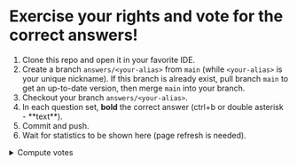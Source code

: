 # Exercise your rights and vote for the correct answers!

1. Clone this repo and open it in your favorite IDE.
2. Create a branch `answers/<your-alias>` from `main` (while `<your-alias>` is your unique nickname). If this branch is already exist, pull branch `main` to get an up-to-date version, then merge `main` into your branch.
3. Checkout your branch `answers/<your-alias>`. 
4. In each question set, **bold** the correct answer (ctrl+b or double asterisk - \*\*text\*\*).
5. Commit and push.
6. Wait for statistics to be shown here (page refresh is needed).


<details>
<summary>Compute votes</summary>

1. You know that you need 24 CPUs for your production server. You also know
   that your compute capacity is going to remain fixed until next year, so you need
   to keep the production server up and running during that time. What pricing
   option would you go with?
    1. Choose the spot instance
    2. Choose the on-demand instance
    3. Choose the three-year reserved instance
    4. Choose the one-year reserved instance

![votes](https://alonitbucket2022.s3.amazonaws.com/compute1.png)


2. You are planning to run a database on an EC2 instance. You know that the database
   is pretty heavy on I/O. The DBA told you that you would need a minimum of
   8,000 IOPS. What is the storage option you should choose?
    1. EBS volume with magnetic hard drive
    2. Store all the data files in the ephemeral storage of the server
    3. EBS volume with provisioned IOPS
    4. EBS volume with general-purpose SSD

![votes](https://alonitbucket2022.s3.amazonaws.com/compute2.png)


3. You are running your application on a bunch of on-demand servers. On weekends
   you have to kick off a large batch job, and you are planning to add capacity. The
   batch job you are going to run over the weekend can be restarted if it fails. What is
   the best way to secure additional compute resources?
    1. Use the spot instance to add compute for the weekend
    2. Use the on-demand instance to add compute for the weekend
    3. Use the on-demand instance plus PIOPS storage for the weekend resource
    4. Use the on-demand instance plus a general-purpose EBS volume for the weekend resource

![votes](https://alonitbucket2022.s3.amazonaws.com/compute3.png)


4. You have a compliance requirement that you should own the entire physical
   hardware and no other customer should run any other instance on the physical
   hardware. What option should you choose?
    1. Put the hardware inside the VPC so that no other customer can use it
    2. Use a dedicated instance
    3. Reserve the EC2 for one year
    4. Reserve the EC2 for three years

![votes](https://alonitbucket2022.s3.amazonaws.com/compute4.png)


5. You have created an instance in EC2, and you want to connect to it. What should
   you do to log in to the system for the first time?
    1. Use the username/password combination to log in to the server
    2. Use the key-pair combination (private and public keys)
    3. Use your cell phone to get a text message for secure login
    4. Log in via the root user

![votes](https://alonitbucket2022.s3.amazonaws.com/compute5.png)


6. What are the characteristics of AMI that are backed up by the instance store?
   (Choose two.)
    1. The data persists even after the instance reboot.
    2. The data is lost when the instance is shut down.
    3. The data persists when the instance is shut down.
    4. The data persists when the instance is terminated.

![votes](https://alonitbucket2022.s3.amazonaws.com/compute6.png)


7. How can you make a cluster of an EC2 instance?
    1. By creating all the instances within a VPC
    2. By creating all the instances in a public subnet
    3. By creating all the instances in a private subnet
    4. By creating a placement group

![votes](https://alonitbucket2022.s3.amazonaws.com/compute7.png)


8. You need to take a snapshot of the EBS volume. How long will the EBS remain
   unavailable?
    1. The volume will be available immediately.
    2. EBS magnetic drive will take more time than SSD volumes.
    3. It depends on the size of the EBS volume.
    4. It depends on the actual data stored in the EBS volume.

![votes](https://alonitbucket2022.s3.amazonaws.com/compute8.png)


9. What are the different ways of making an EC2 server available to the public?
    1. Create it inside a public subnet
    2. Create it inside a private subnet and assign a NAT device
    3. Attach an IPv6 IP address
    4. Allocate that with a load balancer and expose the load balancer to the public

![votes](https://alonitbucket2022.s3.amazonaws.com/compute9.png)


10. The application workload changes constantly, and to meet that, you keep on
    changing the hardware type for the application server. Because of this, you
    constantly need to update the web server with the new IP address. How can
    you fix this problem?
    1. Add a load balancer
    2. Add an IPv6 IP address
    3. Add an EIP to it
    4. Use a reserved EC2 instance

![votes](https://alonitbucket2022.s3.amazonaws.com/compute10.png)


11. Your web application needs four instances to support steady traffic nearly all of the time. On the last
    day of each month, the traffic triples. What is a cost-effective way to handle this traffic pattern?
    1. Run 12 Reserved Instances all of the time.
    2. Run four On-Demand Instances constantly, then add eight more On-Demand Instances on the last
       day of each month.
    3. Run four Reserved Instances constantly, then add eight On-Demand Instances on the last day of
       each month.
    4. Run four On-Demand Instances constantly, then add eight Reserved Instances on the last day of
       each month.

![votes](https://alonitbucket2022.s3.amazonaws.com/compute11.png)


12. Your order-processing application processes orders extracted from a queue with two Reserved
    Instances processing 10 orders/minute. If an order fails during processing, then it is returned to the
    queue without penalty. Due to a weekend sale, the queues have several hundred orders backed up.
    While the backup is not catastrophic, you would like to drain it so that customers get their
    confirmation emails faster. What is a cost-effective way to drain the queue for orders?
    1. Create more queues.
    2. Deploy additional Spot Instances to assist in processing the orders.
    3. Deploy additional Reserved Instances to assist in processing the orders.
    4. Deploy additional On-Demand Instances to assist in processing the orders.

![votes](https://alonitbucket2022.s3.amazonaws.com/compute12.png)


13. Which of the following must be specified when launching a new Amazon Elastic Compute Cloud
    (Amazon EC2) Windows instance? (Choose 2 answers)
    1. The Amazon EC2 instance ID
    2. Password for the administrator account
    3. Amazon EC2 instance type
    4. Amazon Machine Image (AMI)

![votes](https://alonitbucket2022.s3.amazonaws.com/compute13.png)


14. You have purchased an m3.xlarge Linux Reserved instance in us-east-1a. In which ways can you
    modify this reservation? (Choose 2 answers)
    1. Change it into two m3.large instances.
    2. Change it to a Windows instance.
    3. Move it to us-east-1b.
    4. Change it to an m4.xlarge.

![votes](https://alonitbucket2022.s3.amazonaws.com/compute14.png)


15. Your instance is associated with two security groups. The first allows Remote Desktop Protocol
    (RDP) access over port 3389 from Classless Inter-Domain Routing (CIDR) block 72.14.0.0/16. The
    second allows HTTP access over port 80 from CIDR block 0.0.0.0/0. What traffic can reach your
    instance?
    1. RDP and HTTP access from CIDR block 0.0.0.0/0
    2. No traffic is allowed.
    3. RDP and HTTP traffic from 72.14.0.0/16
    4. RDP traffic over port 3389 from 72.14.0.0/16 and HTTP traffic over port 80 from 0.0.00/0

![votes](https://alonitbucket2022.s3.amazonaws.com/compute15.png)


16. Which of the following are features of enhanced networking? (Choose 3 answers)
    1. More Packets Per Second (PPS)
    2. Lower latency
    3. Multiple network interfaces
    4. Border Gateway Protocol (BGP) routing
    5. Less jitter

![votes](https://alonitbucket2022.s3.amazonaws.com/compute16.png)


17. You are creating a High-Performance Computing (HPC) cluster and need very low latency and high
    bandwidth between instances. What combination of the following will allow this? (Choose 3
    answers)
    1. Use an instance type with 10 Gbps network performance.
    2. Put the instances in a placement group.
    3. Use Dedicated Instances.
    4. Enable enhanced networking on the instances.
    5. Use Reserved Instances.

![votes](https://alonitbucket2022.s3.amazonaws.com/compute17.png)


18. Which Amazon Elastic Compute Cloud (Amazon EC2) feature ensures that your instances will not
    share a physical host with instances from any other AWS customer?
    1. Amazon Virtual Private Cloud (VPC)
    2. Placement groups
    3. Dedicated Instances
    4. Reserved Instances

![votes](https://alonitbucket2022.s3.amazonaws.com/compute18.png)


19. Which of the following are true of instance stores? (Choose 2 answers)
    1. Automatic backups
    2. Data is lost when the instance stops.
    3. Very high IOPS
    4. Charge is based on the total amount of storage provisioned.

![votes](https://alonitbucket2022.s3.amazonaws.com/compute19.png)


20. Which of the following are features of Amazon Elastic Block Store (Amazon EBS)? (Choose 2
    answers)
    1. Data stored on Amazon EBS is automatically replicated within an Availability Zone.
    2. Amazon EBS data is automatically backed up to tape.
    3. Amazon EBS volumes can be encrypted transparently to workloads on the attached instance.
    4. Data on an Amazon EBS volume is lost when the attached instance is stopped.

![votes](https://alonitbucket2022.s3.amazonaws.com/compute20.png)


21. You are restoring an Amazon Elastic Block Store (Amazon EBS) volume from a snapshot. How long
    will it be before the data is available?
    1. It depends on the provisioned size of the volume.
    2. The data will be available immediately.
    3. It depends on the amount of data stored on the volume.
    4. It depends on whether the attached instance is an Amazon EBS-optimized instance.

![votes](https://alonitbucket2022.s3.amazonaws.com/compute21.png)


22. You have a workload that requires 15,000 consistent IOPS for data that must be durable. What
    combination of the following steps do you need? (Choose 2 answers)
    1. Use an Amazon Elastic Block Store (Amazon EBS)-optimized instance.
    2. Use an instance store.
    3. Use a Provisioned IOPS SSD volume.
    4. Use a magnetic volume.

![votes](https://alonitbucket2022.s3.amazonaws.com/compute22.png)


23. Which of the following can be accomplished through bootstrapping?
    1. Install the most current security updates.
    2. Install the current version of the application.
    3. Configure Operating System (OS) services.
    4. All of the above.

![votes](https://alonitbucket2022.s3.amazonaws.com/compute23.png)


24. How can you connect to a new Linux instance using SSH?
    1. Decrypt the root password.
    2. Using a certificate
    3. Using the private half of the instance’s key pair
    4. Using Multi-Factor Authentication (MFA)

![votes](https://alonitbucket2022.s3.amazonaws.com/compute24.png)


25. VM Import/Export can import existing virtual machines as:
    1. Amazon Elastic Block Store (Amazon EBS) volumes
    2. Amazon Elastic Compute Cloud (Amazon EC2) instances
    3. Amazon Machine Images (AMIs)
    4. Security groups

![votes](https://alonitbucket2022.s3.amazonaws.com/compute25.png)


26. Which of the following can be used to address an Amazon Elastic Compute Cloud (Amazon EC2)
    instance over the web? (Choose 2 answers)
    1. Windows machine name
    2. Public DNS name
    3. Amazon EC2 instance ID
    4. Elastic IP address

![votes](https://alonitbucket2022.s3.amazonaws.com/compute26.png)


27. Using the correctly decrypted Administrator password and RDP, you cannot log in to a Windows
    instance you just launched. Which of the following is a possible reason?
    1. There is no security group rule that allows RDP access over port 3389 from your IP address.
    2. The instance is a Reserved Instance.
    3. The instance is not using enhanced networking.
    4. The instance is not an Amazon EBS-optimized instance.

![votes](https://alonitbucket2022.s3.amazonaws.com/compute27.png)


28. You have a workload that requires 1 TB of durable block storage at 1,500 IOPS during normal use.
    Every night there is an Extract, Transform, Load (ETL) task that requires 3,000 IOPS for 15 minutes.
    What is the most appropriate volume type for this workload?
    1. Use a Provisioned IOPS SSD volume at 3,000 IOPS.
    2. Use an instance store.
    3. Use a general-purpose SSD volume.
    4. Use a magnetic volume.

![votes](https://alonitbucket2022.s3.amazonaws.com/compute28.png)


29. How are you billed for elastic IP addresses?
    1. Hourly when they are associated with an instance
    2. Hourly when they are not associated with an instance
    3. Based on the data that flows through them
    4. Based on the instance type to which they are attached

![votes](https://alonitbucket2022.s3.amazonaws.com/compute29.png)

</details>